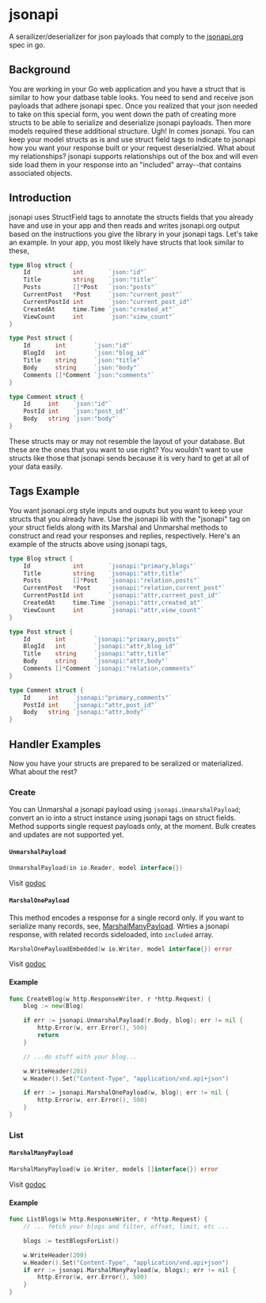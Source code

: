 # jsonapi

A serailizer/deserializer for json payloads that comply to the
[jsonapi.org](http://jsonapi.org) spec in go.

## Background

You are working in your Go web application and you have a struct that is
similar to how your datbase table looks.  You need to send and receive
json payloads that adhere jsonapi spec.  Once you realized that your
json needed to take on this special form, you went down the path of
creating more structs to be able to serialize and deserialize jsonapi
payloads.  Then more models required these additional structure.  Ugh!
In comes jsonapi.  You can keep your model structs as is and use struct
field tags to indicate to jsonapi how you want your response built or
your request deserialzied.  What about my relationships?  jsonapi
supports relationships out of the box and will even side load them in
your response into an "included" array--that contains associated
objects.

## Introduction

jsonapi uses StructField tags to annotate the structs fields that you
already have and use in your app and then reads and writes jsonapi.org
output based on the instructions you give the library in your jsonapi
tags.  Let's take an example.  In your app,
you most likely have structs that look similar to these,


```go
type Blog struct {
	Id            int       `json:"id"`
	Title         string    `json:"title"`
	Posts         []*Post   `json:"posts"`
	CurrentPost   *Post     `json:"current_post"`
	CurrentPostId int       `json:"current_post_id"`
	CreatedAt     time.Time `json:"created_at"`
	ViewCount     int       `json:"view_count"`
}

type Post struct {
	Id       int        `json:"id"`
	BlogId   int        `json:"blog_id"`
	Title    string     `json:"title"`
	Body     string     `json:"body"`
	Comments []*Comment `json:"comments"`
}

type Comment struct {
	Id     int    `json:"id"`
	PostId int    `json:"post_id"`
	Body   string `json:"body"`
}
```

These structs may or may not resemble the layout of your database.  But
these are the ones that you want to use right?  You wouldn't want to use
structs like those that jsonapi sends because it is very hard to get at all of
your data easily.


## Tags Example

You want jsonapi.org style inputs and ouputs but you want to keep your
structs that you already have.  Use the jsonapi lib with the "jsonapi"
tag on your struct fields along with its Marshal and Unmarshal methods
to construct and read your responses and replies, respectively.  Here's
an example of the structs above using jsonapi tags,

```go
type Blog struct {
	Id            int       `jsonapi:"primary,blogs"`
	Title         string    `jsonapi:"attr,title"`
	Posts         []*Post   `jsonapi:"relation,posts"`
	CurrentPost   *Post     `jsonapi:"relation,current_post"`
	CurrentPostId int       `jsonapi:"attr,current_post_id"`
	CreatedAt     time.Time `jsonapi:"attr,created_at"`
	ViewCount     int       `jsonapi:"attr,view_count"`
}

type Post struct {
	Id       int        `jsonapi:"primary,posts"`
	BlogId   int        `jsonapi:"attr,blog_id"`
	Title    string     `jsonapi:"attr,title"`
	Body     string     `jsonapi:"attr,body"`
	Comments []*Comment `jsonapi:"relation,comments"`
}

type Comment struct {
	Id     int    `jsonapi:"primary,comments"`
	PostId int    `jsonapi:"attr,post_id"`
	Body   string `jsonapi:"attr,body"`
}
```

## Handler Examples

Now you have your structs are prepared to be seralized or materialized.
What about the rest?

### Create

You can Unmarshal a jsonapi payload using `jsonapi.UnmarshalPayload`; convert an io
into a struct instance using jsonapi tags on struct fields.  Method supports single
request payloads only, at the moment. Bulk creates and updates are not supported yet.

#### `UnmarshalPayload`

```go
UnmarshalPayload(in io.Reader, model interface{})
```

Visit [godoc](http://godoc.org/github.com/shwoodard/jsonapi#UnmarshalPayload)

#### `MarshalOnePayload`

This method encodes a response for a single record only. If you want to serialize many
records, see, [MarshalManyPayload](#marshalmanypayload). Wrties a jsonapi response, with
related records sideloaded, into `included` array.

```go
MarshalOnePayloadEmbedded(w io.Writer, model interface{}) error
```

Visit [godoc](http://godoc.org/github.com/shwoodard/jsonapi#MarshalOnePayload)

#### Example

```go
func CreateBlog(w http.ResponseWriter, r *http.Request) {
	blog := new(Blog)

	if err := jsonapi.UnmarshalPayload(r.Body, blog); err != nil {
		http.Error(w, err.Error(), 500)
		return
	}

	// ...do stuff with your blog...

	w.WriteHeader(201)
	w.Header().Set("Content-Type", "application/vnd.api+json")

	if err := jsonapi.MarshalOnePayload(w, blog); err != nil {
		http.Error(w, err.Error(), 500)
	}
}
```

### List
#### `MarshalManyPayload`

```go
MarshalManyPayload(w io.Writer, models []interface{}) error
```

Visit [godoc](http://godoc.org/github.com/shwoodard/jsonapi#MashalManyPayload)

#### Example

```go
func ListBlogs(w http.ResponseWriter, r *http.Request) {
	// ... fetch your blogs and filter, offset, limit, etc ...

	blogs := testBlogsForList()

	w.WriteHeader(200)
	w.Header().Set("Content-Type", "application/vnd.api+json")
	if err := jsonapi.MarshalManyPayload(w, blogs); err != nil {
		http.Error(w, err.Error(), 500)
	}
}
```
